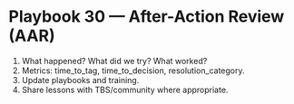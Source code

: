 # Playbook 30 — After-Action Review (AAR)

1. What happened? What did we try? What worked?
2. Metrics: time_to_tag, time_to_decision, resolution_category.
3. Update playbooks and training.
4. Share lessons with TBS/community where appropriate.
